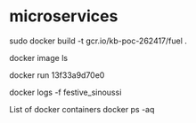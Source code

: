 # microservices

sudo docker build -t gcr.io/kb-poc-262417/fuel .

docker image ls

docker run 13f33a9d70e0

docker logs -f festive_sinoussi

List of docker containers 
docker ps -aq
